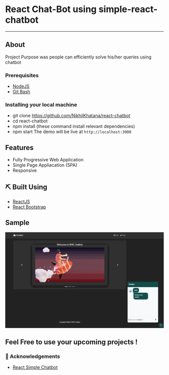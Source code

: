 # React Chat-Bot using simple-react-chatbot
---

##  About <a name = "about"></a>

Project Purpose was people can efficiently solve his/her queries using chatbot

### Prerequisites

- [NodeJS](https://nodejs.org/en/)
- [Git Bash](https://git-scm.com/downloads)


### Installing your local machine

 - git clone https://github.com/NikhilKhatana/react-chatbot
 - cd react-chatbot
 - npm install (these command install relevant dependencies)
 - npm start 
  The demo will be live at `http://localhost:3000`


 ## Features
 
 - Fully Progressive Web Application
 - Single Page Appliacation (SPA)
 - Responsive


## ⛏️ Built Using <a name = "built_using"></a>

- [ReactJS](https://reactjs.org/)
- [React Bootstrap](https://react-bootstrap.github.io/)

## Sample

<p align="center">
<img src="https://github.com/NikhilKhatana/react-chatbot/blob/master/public/images/ChatBot.gif?raw=true" width="600 height="600"/>
</p>
  
                                                                                                                                                                                
## Feel Free to use your upcoming projects ! 

### 🎉 Acknowledgements <a name = "acknowledgement"></a>
- [React Simple Chatbot](https://github.com/LucasBassetti/react-simple-chatbot) 




